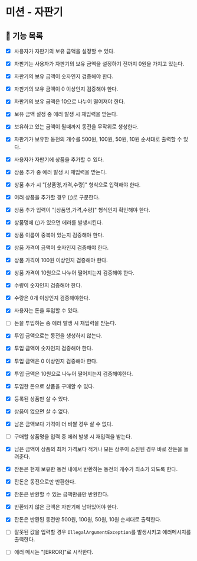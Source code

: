# 미션 - 자판기

## 🎯 기능 목록

- [x] 사용자가 자판기의 보유 금액을 설정할 수 있다.
- [x] 자판기는 사용자가 자판기의 보유 금액을 설정하기 전까지 0원을 가지고 있는다.
- [x] 자판기의 보유 금액이 숫자인지 검증해야 한다.
- [x] 자판기의 보유 금액이 0 이상인지 검증해야 한다.
- [x] 자판기의 보유 금액은 10으로 나누어 떨어져야 한다.
- [x] 보유 금액 설정 중 에러 발생 시 재입력을 받는다.
- [x] 보유하고 있는 금액이 될때까지 동전을 무작위로 생성한다.

- [x] 자판기가 보유한 동전의 개수를 500원, 100원, 50원, 10원 순서대로 출력할 수 있다.

- [x] 사용자가 자판기에 상품을 추가할 수 있다.
- [x] 상품 추가 중 에러 발생 시 재입력을 받는다.
- [x] 상품 추가 시 "[상품명,가격,수량]" 형식으로 입력해야 한다.
- [x] 여러 상품을 추가할 경우 (;)로 구분한다.
- [x] 상품 추가 입력이 "[상품명,가격,수량]" 형식인지 확인해야 한다.
- [x] 상품명에 (;)가 있으면 에러를 발생시킨다.
- [x] 상품 이름이 중복이 있는지 검증해야 한다.
- [x] 상품 가격이 금액이 숫자인지 검증해야 한다.
- [x] 상품 가격이 100원 이상인지 검증해야 한다.
- [x] 상품 가격이 10원으로 나누어 떨어지는지 검증해야 한다.
- [x] 수량이 숫자인지 검증해야 한다.
- [x] 수량은 0개 이상인지 검증해야한다.

- [x] 사용자는 돈을 투입할 수 있다.
- [ ] 돈을 투입하는 중 에러 발생 시 재입력을 받는다.
- [x] 투입 금액으로는 동전을 생성하지 않는다.
- [x] 투입 금액이 숫자인지 검증해야 한다.
- [x] 투입 금액은 0 이상인지 검증해야 한다.
- [x] 투입 금액은 10원으로 나누어 떨어지는지 검증해야한다.

- [x] 투입한 돈으로 상품을 구매할 수 있다.
- [x] 등록된 상품만 살 수 있다.
- [x] 상품이 없으면 살 수 없다.
- [x] 남은 금액보다 가격이 더 비쌀 경우 살 수 없다.
- [ ] 구매할 상품명을 입력 중 에러 발생 시 재입력을 받는다.

- [x] 남은 금액이 상품의 최저 가격보다 적거나 모든 상푸이 소진된 경우 바로 잔돈을 돌려준다.
- [x] 잔돈은 현재 보유한 동전 내에서 반환하는 동전의 개수가 최소가 되도록 한다.
- [x] 잔돈은 동전으로만 반환한다.
- [x] 잔돈은 반환할 수 있는 금액만큼만 반환한다.
- [x] 반환되지 않은 금액은 자판기에 남아있어야 한다.
- [x] 잔돈은 반환된 동전만 500원, 100원, 50원, 10원 순서대로 출력한다.

- [ ] 잘못된 값을 입력할 경우 `IllegalArgumentException`를 발생시키고 에러메시지를 출력한다.
- [ ] 에러 메시는 "[ERROR]"로 시작한다.
